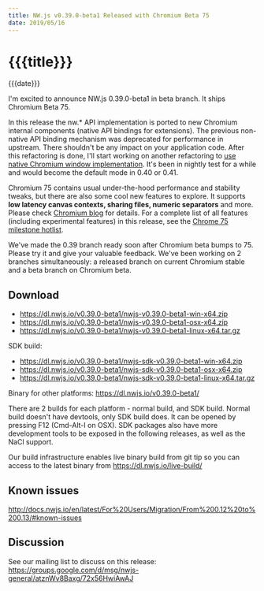 ```yaml
---
title: NW.js v0.39.0-beta1 Released with Chromium Beta 75
date: 2019/05/16
---
```

# {{{title}}}
{{{date}}}

I'm excited to announce NW.js 0.39.0-beta1 in beta branch. It ships Chromium Beta 75.

In this release the nw.* API implementation is ported to new Chromium internal components (native API bindings for extensions). The previous non-native API binding mechanism was deprecated for performance in upstream. There shouldn't be any impact on your application code. After this refactoring is done, I'll start working on another refactoring to [use native Chromium window implementation](https://github.com/nwjs/nw.js/issues/5875). It's been in nightly test for a while and would become the default mode in 0.40 or 0.41.

Chromium 75 contains usual under-the-hood performance and stability tweaks, but there are also some cool new features to explore. It supports **low latency canvas contexts, sharing files, numeric separators** and more. Please check [Chromium blog](https://blog.chromium.org/2019/05/chrome-75-beta-low-latency-canvas.html) for details. For a complete list of all features (including experimental features) in this release, see the [Chrome 75 milestone hotlist](https://www.chromestatus.com/features#milestone=75).

We've made the 0.39 branch ready soon after Chromium beta bumps to 75. Please try it and give your valuable feedback. We've been working on 2 branches simultaneously: a released branch on current Chromium stable and a beta branch on Chromium beta.

## Download 

* https://dl.nwjs.io/v0.39.0-beta1/nwjs-v0.39.0-beta1-win-x64.zip 
* https://dl.nwjs.io/v0.39.0-beta1/nwjs-v0.39.0-beta1-osx-x64.zip 
* https://dl.nwjs.io/v0.39.0-beta1/nwjs-v0.39.0-beta1-linux-x64.tar.gz 

SDK build: 
* https://dl.nwjs.io/v0.39.0-beta1/nwjs-sdk-v0.39.0-beta1-win-x64.zip 
* https://dl.nwjs.io/v0.39.0-beta1/nwjs-sdk-v0.39.0-beta1-osx-x64.zip 
* https://dl.nwjs.io/v0.39.0-beta1/nwjs-sdk-v0.39.0-beta1-linux-x64.tar.gz 

Binary for other platforms: https://dl.nwjs.io/v0.39.0-beta1/ 

There are 2 builds for each platform - normal build, and SDK build. Normal build doesn't have devtools, only SDK build does. lt can be opened by pressing F12 (Cmd-Alt-I on OSX). SDK packages also have more development tools to be exposed in the following releases, as well as the NaCl support.

Our build infrastructure enables live binary build from git tip so you can access to the latest binary from https://dl.nwjs.io/live-build/ 

## Known issues 

http://docs.nwjs.io/en/latest/For%20Users/Migration/From%200.12%20to%200.13/#known-issues

## Discussion

See our mailing list to discuss on this release: https://groups.google.com/d/msg/nwjs-general/atznWv8Baxg/72x56HwiAwAJ

